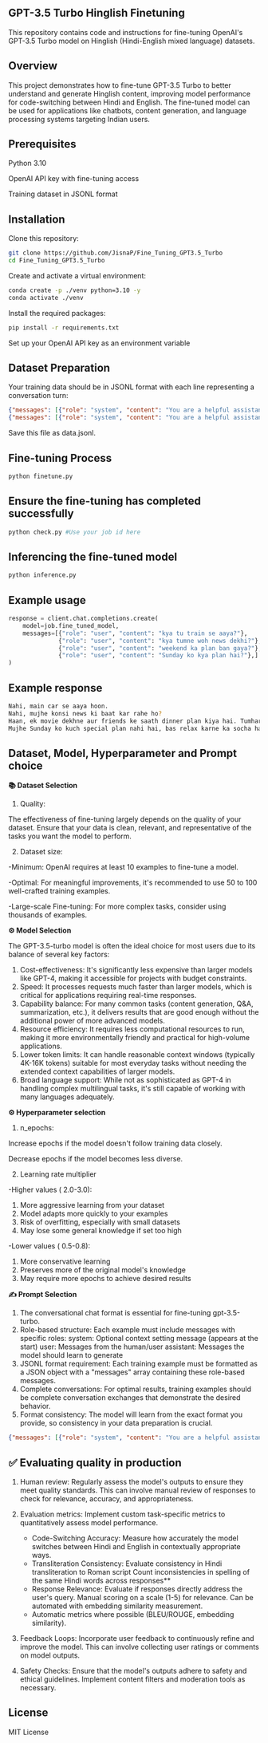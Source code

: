 ## GPT-3.5 Turbo Hinglish Finetuning
This repository contains code and instructions for fine-tuning OpenAI's GPT-3.5 Turbo model on Hinglish (Hindi-English mixed language) datasets.
## Overview
This project demonstrates how to fine-tune GPT-3.5 Turbo to better understand and generate Hinglish content, improving model performance for code-switching between Hindi and English. The fine-tuned model can be used for applications like chatbots, content generation, and language processing systems targeting Indian users.

## Prerequisites

Python 3.10

OpenAI API key with fine-tuning access

Training dataset in JSONL format

## Installation

Clone this repository:
```bash
git clone https://github.com/JisnaP/Fine_Tuning_GPT3.5_Turbo
cd Fine_Tuning_GPT3.5_Turbo

```

Create and activate a virtual environment:
```bash
conda create -p ./venv python=3.10 -y
conda activate ./venv

```
Install the required packages:
```bash
pip install -r requirements.txt
```
Set up your OpenAI API key as an environment variable

## Dataset Preparation
Your training data should be in JSONL format with each line representing a conversation turn:
```json
{"messages": [{"role": "system", "content": "You are a helpful assistant that responds in Hinglish."}, {"role": "user", "content": "Mujhe ek accha quote batao"}, {"role": "assistant", "content": "Zindagi me kabhi haar mat manna, kyunki success milne tak failure normal hai."}]}
{"messages": [{"role": "system", "content": "You are a helpful assistant that responds in Hinglish."}, {"role": "user", "content": "Weather kaisa hai aaj?"}, {"role": "assistant", "content": "Mujhe current weather ka data nahi hai, lekin mai aapko help kar sakta hoon forecast check karne me."}]}

```
Save this file as data.jsonl.
## Fine-tuning Process
```python
python finetune.py

```
## Ensure the fine-tuning has completed successfully
```python
python check.py #Use your job id here

```
## Inferencing the fine-tuned model 
```python
python inference.py 

```
## Example usage

```python
response = client.chat.completions.create(
    model=job.fine_tuned_model,
    messages=[{"role": "user", "content": "kya tu train se aaya?"},
              {"role": "user", "content": "kya tumne woh news dekhi?"},
              {"role": "user", "content": "weekend ka plan ban gaya?"},
              {"role": "user", "content": "Sunday ko kya plan hai?"},]
)

```
## Example response
```bash
Nahi, main car se aaya hoon.
Nahi, mujhe konsi news ki baat kar rahe ho?
Haan, ek movie dekhne aur friends ke saath dinner plan kiya hai. Tumhara kya plan hai?
Mujhe Sunday ko kuch special plan nahi hai, bas relax karne ka socha hai. Tumhara kya plan hai?

```
## Dataset, Model, Hyperparameter and Prompt choice
**📚 Dataset Selection**
1. Quality: 

The effectiveness of fine-tuning largely depends on the quality of your dataset. Ensure that your data is clean, relevant, and representative of the tasks you want the model to perform.

2. Dataset size:

-Minimum: OpenAI requires at least 10 examples to fine-tune a model.

-Optimal: For meaningful improvements, it's recommended to use 50 to 100 well-crafted training examples.

-Large-scale Fine-tuning: For more complex tasks, consider using thousands of examples. 

**⚙️ Model Selection**

The GPT-3.5-turbo model is often the ideal choice for most users due to its balance of several key factors:

1. Cost-effectiveness: It's significantly less expensive than larger models like GPT-4, making it accessible for projects with budget constraints.
2. Speed: It processes requests much faster than larger models, which is critical for applications requiring real-time responses.
3. Capability balance: For many common tasks (content generation, Q&A, summarization, etc.), it delivers results that are good enough without the additional power of more advanced models.
4. Resource efficiency: It requires less computational resources to run, making it more environmentally friendly and practical for high-volume applications.
5. Lower token limits: It can handle reasonable context windows (typically 4K-16K tokens) suitable for most everyday tasks without needing the extended context capabilities of larger models.
6. Broad language support: While not as sophisticated as GPT-4 in handling complex multilingual tasks, it's still capable of working with many languages adequately.

**⚙️ Hyperparameter selection**
1. n_epochs:

Increase epochs if the model doesn't follow training data closely.

Decrease epochs if the model becomes less diverse.

2. Learning rate multiplier

-Higher values ( 2.0-3.0):

1. More aggressive learning from your dataset
2. Model adapts more quickly to your examples
3. Risk of overfitting, especially with small datasets
4. May lose some general knowledge if set too high

-Lower values ( 0.5-0.8):

1. More conservative learning
2. Preserves more of the original model's knowledge
3. May require more epochs to achieve desired results

**✍️ Prompt Selection**

1. The conversational chat format is essential for fine-tuning gpt-3.5-turbo.
2. Role-based structure: Each example must include messages with specific roles:
system: Optional context setting message (appears at the start)
user: Messages from the human/user
assistant: Messages the model should learn to generate
3. JSONL format requirement: Each training example must be formatted as a JSON object with a "messages" array containing these role-based messages.
4. Complete conversations: For optimal results, training examples should be complete conversation exchanges that demonstrate the desired behavior.
5. Format consistency: The model will learn from the exact format you provide, so consistency in your data preparation is crucial.

```json
{"messages": [{"role": "system", "content": "You are a helpful assistant."}, {"role": "user", "content": "Hello!"}, {"role": "assistant", "content": "Hi there! How can I help you today?"}]}
```

## ✅ Evaluating quality in production

1. Human review: Regularly assess the model's outputs to ensure they meet quality standards. This can involve manual review of responses to check for relevance, accuracy, and appropriateness.

2. Evaluation metrics: Implement custom task-specific metrics to quantitatively assess model performance.

   - Code-Switching Accuracy: Measure how accurately the model switches between Hindi and English in   contextually appropriate ways.
   - Transliteration Consistency: Evaluate consistency in Hindi transliteration to Roman script
     Count inconsistencies in spelling of the same Hindi words across responses**
   - Response Relevance: Evaluate if responses directly address the user's query.
     Manual scoring on a scale (1-5) for relevance.
     Can be automated with embedding similarity measurement.
   - Automatic metrics where possible (BLEU/ROUGE, embedding similarity).

3. Feedback Loops: Incorporate user feedback to continuously refine and improve the model. This can involve collecting user ratings or comments on model outputs.

4. Safety Checks: Ensure that the model's outputs adhere to safety and ethical guidelines. Implement content filters and moderation tools as necessary.


## License
MIT License


